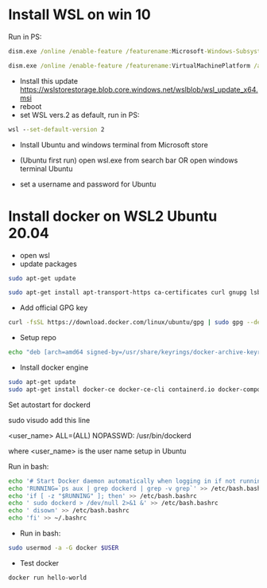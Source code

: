 # Install WSL on win 10
Run in PS:
```cmd
dism.exe /online /enable-feature /featurename:Microsoft-Windows-Subsystem-Linux /all /norestart
```
 
```cmd
dism.exe /online /enable-feature /featurename:VirtualMachinePlatform /all /norestart
```

 - Install this update https://wslstorestorage.blob.core.windows.net/wslblob/wsl_update_x64.msi
 - reboot
 - set WSL vers.2 as default, run in PS:

```cmd
wsl --set-default-version 2
```

 - Install Ubuntu and windows terminal from Microsoft store

 - (Ubuntu first run) open wsl.exe from search bar OR open windows terminal Ubuntu
 - set a username and password for Ubuntu

# Install docker on WSL2 Ubuntu 20.04
 - open wsl
 - update packages

```bash
sudo apt-get update

sudo apt-get install apt-transport-https ca-certificates curl gnupg lsb-release

```
 - Add official GPG key

```bash
curl -fsSL https://download.docker.com/linux/ubuntu/gpg | sudo gpg --dearmor -o /usr/share/keyrings/docker-archive-keyring.gpg
```

 - Setup repo

```bash
echo "deb [arch=amd64 signed-by=/usr/share/keyrings/docker-archive-keyring.gpg] https://download.docker.com/linux/ubuntu $(lsb_release -cs) stable" | sudo tee /etc/apt/sources.list.d/docker.list > /dev/null

```

 - Install docker engine

```bash
sudo apt-get update
sudo apt-get install docker-ce docker-ce-cli containerd.io docker-compose
```

Set autostart for dockerd

sudo visudo
add this line

<user_name> ALL=(ALL) NOPASSWD: /usr/bin/dockerd

where <user_name> is the user name setup in Ubuntu

Run in bash:

```bash
echo '# Start Docker daemon automatically when logging in if not running.' >> /etc/bash.bashrc
echo 'RUNNING=`ps aux | grep dockerd | grep -v grep`' >> /etc/bash.bashrc
echo 'if [ -z "$RUNNING" ]; then' >> /etc/bash.bashrc
echo ' sudo dockerd > /dev/null 2>&1 &' >> /etc/bash.bashrc
echo ' disown' >> /etc/bash.bashrc
echo 'fi' >> ~/.bashrc
```

 - Run in bash:

```bash
sudo usermod -a -G docker $USER
```

 - Test docker

```bash
docker run hello-world
```